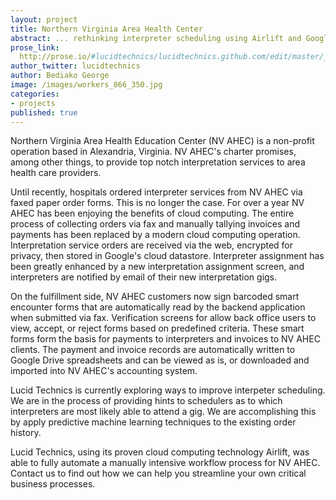 ```yaml
---
layout: project
title: Northern Virginia Area Health Center
abstract: ... rethinking interpreter scheduling using Airlift and Google Docs.
prose_link:
  http://prose.io/#lucidtechnics/lucidtechnics.github.com/edit/master/_posts/projects/0100-01-03-nvahec.md
author_twitter: lucidtechnics
author: Bediako George
image: /images/workers_866_350.jpg
categories:
- projects
published: true
---
```


Northern Virginia Area Health Education Center (NV AHEC) is a non-profit operation based in Alexandria, Virginia. NV AHEC's charter promises, among other things, to provide top notch interpretation services to area health care providers.

Until recently, hospitals ordered interpreter services from NV AHEC via faxed paper order forms.  This is no longer the case.  For over a year NV AHEC has been enjoying the benefits of cloud computing.  The entire process of collecting orders via fax and manually tallying invoices and payments has been replaced by a modern cloud computing operation.  Interpretation service orders are received via the web, encrypted for privacy, then stored in Google's cloud datastore.  Interpreter assignment has been greatly enhanced by a new interpretation assignment screen, and interpreters are notified by email of their new interpretation gigs.

On the fulfillment side, NV AHEC customers now sign barcoded smart encounter forms that are automatically read by the backend application when submitted via fax.  Verification screens for allow back office users to view, accept, or reject forms based on predefined criteria.  These smart forms form the basis for payments to interpreters and invoices to NV AHEC clients.  The payment and invoice records are automatically written to Google Drive spreadsheets and can be viewed as is, or downloaded and imported into NV AHEC's accounting system.

Lucid Technics is currently exploring ways to improve interpeter scheduling.  We are in the process of providing hints to schedulers as to which interpreters are most likely able to attend a gig.  We are accomplishing this by apply predictive machine learning techniques to the existing order history.

Lucid Technics, using its proven cloud computing technology Airlift, was able to fully automate a manually intensive workflow process for NV AHEC.  Contact us to find out how we can help you streamline your own critical business processes.